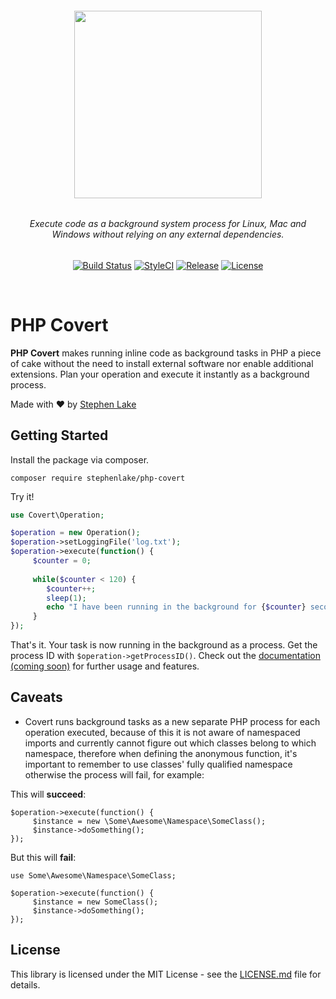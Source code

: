 <h6 align="center">
    <img src="https://github.com/stephenlake/php-covert/blob/master/docs/assets/php-covert-banner.png?v=2" width="300"/>
</h6>

<h6 align="center">
    Execute code as a background system process for Linux, Mac and Windows without relying on any external dependencies.
</h6>

<p align="center">
<a href="https://travis-ci.org/stephenlake/php-covert"><img src="https://img.shields.io/travis/stephenlake/php-covert/master.svg?style=flat-square" alt="Build Status"></a>
<a href="https://github.styleci.io/repos/149042065"><img src="https://github.styleci.io/repos/149042065/shield?branch=master&style=flat-square" alt="StyleCI"></a>
<a href="https://github.com/stephenlake/php-covert"><img src="https://img.shields.io/github/release/stephenlake/php-covert.svg?style=flat-square" alt="Release"></a>
<a href="https://github.com/stephenlake/php-covert/LICENSE.md"><img src="https://img.shields.io/badge/license-MIT-blue.svg?style=flat-square" alt="License"></a>
</p>

<br>

# PHP Covert
**PHP Covert** makes running inline code as background tasks in PHP a piece of cake without the need to install external software nor enable additional extensions. Plan your operation and execute it instantly as a background process.

Made with ❤️ by [Stephen Lake](http://stephenlake.github.io/)

## Getting Started
Install the package via composer.

    composer require stephenlake/php-covert

Try it!

```php
use Covert\Operation;

$operation = new Operation();
$operation->setLoggingFile('log.txt');
$operation->execute(function() {
     $counter = 0;
     
     while($counter < 120) {
        $counter++;
        sleep(1);
        echo "I have been running in the background for {$counter} seconds!".PHP_EOL;
     }
});
```
That's it. Your task is now running in the background as a process. Get the process ID with `$operation->getProcessID()`. Check out the [documentation (coming soon)](https://stephenlake.github.io/php-covert) for further usage and features.

## Caveats
- Covert runs background tasks as a new separate PHP process for each operation executed, because of this it is not aware of namespaced imports and currently cannot figure out which classes belong to which namespace, therefore when defining the anonymous function, it's important to remember to use classes' fully qualified namespace otherwise the process will fail, for example:

This will **succeed**:
```
$operation->execute(function() {
     $instance = new \Some\Awesome\Namespace\SomeClass();
     $instance->doSomething();
});
```
But this will **fail**:
```
use Some\Awesome\Namespace\SomeClass;

$operation->execute(function() {
     $instance = new SomeClass();
     $instance->doSomething();
});
```

## License

This library is licensed under the MIT License - see the [LICENSE.md](LICENSE.md) file for details.
